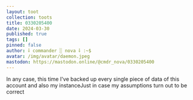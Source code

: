 ```yaml
---
layout: toot
collection: toots
title: 0330205400
date: 2024-03-30
published: true
tags: []
pinned: false
author: ⸸ commander ░ nova ⸸ :~$
avatar: /img/avatar/daemon.jpeg
mastodon: https://mastodon.online/@cmdr_nova/0330205400
---
```


In any case, this time I've backed up every single piece of data of this account and also my instanceJust in case my assumptions turn out to be correct
